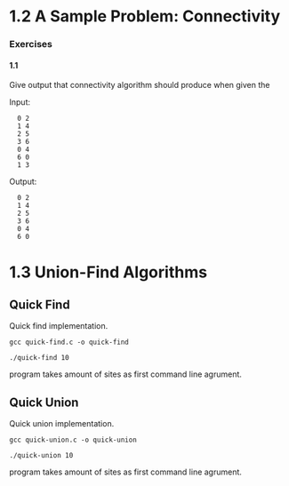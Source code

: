 # 1.2 A Sample Problem: Connectivity

### Exercises

#### 1.1
  Give output that connectivity algorithm should produce when given the
  
  Input:

  ```
    0 2
    1 4
    2 5
    3 6
    0 4
    6 0
    1 3
  ```

  Output:

  ```
    0 2
    1 4
    2 5
    3 6
    0 4
    6 0
  ```

# 1.3 Union-Find Algorithms

## Quick Find
  
  Quick find implementation.

  ```
  gcc quick-find.c -o quick-find

  ./quick-find 10
  ```

  program takes amount of sites as first command line agrument.

## Quick Union
  
  Quick union implementation.

  ```
  gcc quick-union.c -o quick-union

  ./quick-union 10
  ```

  program takes amount of sites as first command line agrument.